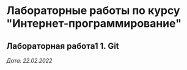 # Лабораторные работы по курсу "Интернет-программирование"


## Лабораторная работа1 1. Git

*Дата: 22.02.2022*